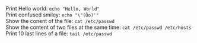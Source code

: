 Print Hello world: `echo "Hello, World"`  
Print confused smiley: `echo "\"(Ôo)'"`  
Show the conent of the file: `cat /etc/passwd`  
Show the content of two files at the same time: `cat /etc/passwd /etc/hosts`  
Print 10 last lines of a file: `tail /etc/passwd`  

